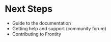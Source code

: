 # Next Steps

- Guide to the documentation
- Getting help and support (community forum)
- Contributing to Frontity